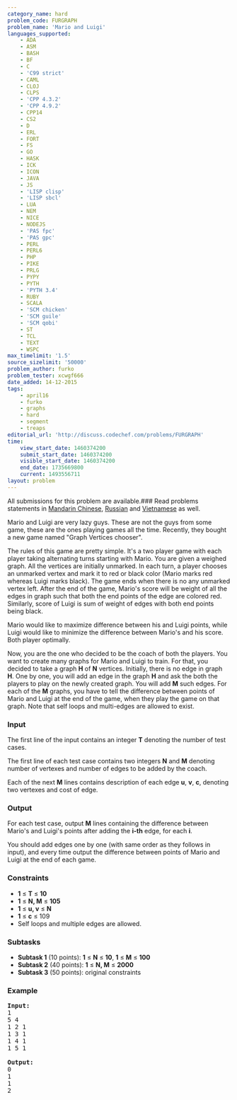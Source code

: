 ```yaml
---
category_name: hard
problem_code: FURGRAPH
problem_name: 'Mario and Luigi'
languages_supported:
    - ADA
    - ASM
    - BASH
    - BF
    - C
    - 'C99 strict'
    - CAML
    - CLOJ
    - CLPS
    - 'CPP 4.3.2'
    - 'CPP 4.9.2'
    - CPP14
    - CS2
    - D
    - ERL
    - FORT
    - FS
    - GO
    - HASK
    - ICK
    - ICON
    - JAVA
    - JS
    - 'LISP clisp'
    - 'LISP sbcl'
    - LUA
    - NEM
    - NICE
    - NODEJS
    - 'PAS fpc'
    - 'PAS gpc'
    - PERL
    - PERL6
    - PHP
    - PIKE
    - PRLG
    - PYPY
    - PYTH
    - 'PYTH 3.4'
    - RUBY
    - SCALA
    - 'SCM chicken'
    - 'SCM guile'
    - 'SCM qobi'
    - ST
    - TCL
    - TEXT
    - WSPC
max_timelimit: '1.5'
source_sizelimit: '50000'
problem_author: furko
problem_tester: xcwgf666
date_added: 14-12-2015
tags:
    - april16
    - furko
    - graphs
    - hard
    - segment
    - treaps
editorial_url: 'http://discuss.codechef.com/problems/FURGRAPH'
time:
    view_start_date: 1460374200
    submit_start_date: 1460374200
    visible_start_date: 1460374200
    end_date: 1735669800
    current: 1493556711
layout: problem
---
```

All submissions for this problem are available.###  Read problems statements in [Mandarin Chinese](http://www.codechef.com/download/translated/APRIL16/mandarin/FURGRAPH.pdf), [Russian](http://www.codechef.com/download/translated/APRIL16/russian/FURGRAPH.pdf) and [Vietnamese](http://www.codechef.com/download/translated/APRIL16/vietnamese/FURGRAPH.pdf) as well.

 Mario and Luigi are very lazy guys. These are not the guys from some game, these are the ones playing games all the time. Recently, they bought a new game named "Graph Vertices chooser".

The rules of this game are pretty simple. It's a two player game with each player taking alternating turns starting with Mario. You are given a weighed graph. All the vertices are initially unmarked. In each turn, a player chooses an unmarked vertex and mark it to red or black color (Mario marks red whereas Luigi marks black). The game ends when there is no any unmarked vertex left. After the end of the game, Mario's score will be weight of all the edges in graph such that both the end points of the edge are colored red. Similarly, score of Luigi is sum of weight of edges with both end points being black.

Mario would like to maximize difference between his and Luigi points, while Luigi would like to minimize the difference between Mario's and his score. Both player optimally.

Now, you are the one who decided to be the coach of both the players. You want to create many graphs for Mario and Luigi to train. For that, you decided to take a graph **H** of **N** vertices. Initially, there is no edge in graph **H**. One by one, you will add an edge in the graph **H** and ask the both the players to play on the newly created graph. You will add **M** such edges. For each of the **M** graphs, you have to tell the difference between points of Mario and Luigi at the end of the game, when they play the game on that graph. Note that self loops and multi-edges are allowed to exist.

### Input

The first line of the input contains an integer **T** denoting the number of test cases.

The first line of each test case contains two integers **N** and **M** denoting number of vertexes and number of edges to be added by the coach.

Each of the next **M** lines contains description of each edge **u**, **v**, **c**, denoting two vertexes and cost of edge.

### Output

For each test case, output **M** lines containing the difference between Mario's and Luigi's points after adding the **i-th** edge, for each **i**.

You should add edges one by one (with same order as they follows in input), and every time output the difference between points of Mario and Luigi at the end of each game.

### Constraints

- **1** ≤ **T** ≤ **10**
- **1** ≤ **N, M** ≤ **105**
- **1** ≤ **u, v** ≤ **N**
- **1** ≤ **c** ≤ 109
- Self loops and multiple edges are allowed.

### Subtasks

- **Subtask 1** (10 points): **1** ≤ **N** ≤ **10**, **1** ≤ **M** ≤ **100**
- **Subtask 2** (40 points): **1** ≤ **N, M** ≤ **2000**
- **Subtask 3** (50 points): original constraints

### Example

<pre><b>Input:</b>
1
5 4
1 2 1
1 3 1
1 4 1
1 5 1

<b>Output:</b>
0
1
1
2

</pre>